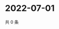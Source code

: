 # 2022-07-01

共 0 条

<!-- BEGIN WEIBO -->
<!-- 最后更新时间 Fri Jul 01 2022 16:21:45 GMT+0800 (China Standard Time) -->

<!-- END WEIBO -->
